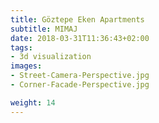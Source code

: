 ```yaml
---
title: Göztepe Eken Apartments
subtitle: MIMAJ
date: 2018-03-31T11:36:43+02:00
tags:
- 3d visualization
images:
- Street-Camera-Perspective.jpg
- Corner-Facade-Perspective.jpg

weight: 14
---
```



